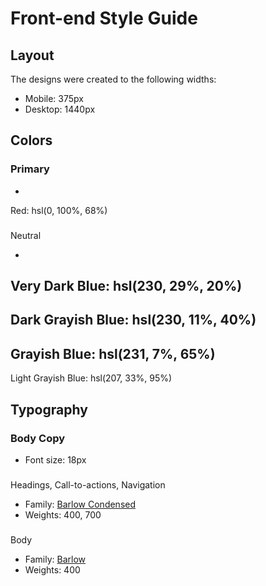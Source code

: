 # Front-end Style Guide

## Layout

The designs were created to the following widths:

- Mobile: 375px
- Desktop: 1440px

## Colors

### Primary

- 
Red: hsl(0, 100%, 68%)

### 
Neutral

- 
Very Dark Blue: hsl(230, 29%, 20%)
- 
Dark Grayish Blue: hsl(230, 11%, 40%)
- 
Grayish Blue: hsl(231, 7%, 65%)
- 
Light Grayish Blue: hsl(207, 33%, 95%)


## Typography

### Body Copy

- Font size: 18px

### 
Headings, Call-to-actions, Navigation

- Family: [Barlow Condensed](https://fonts.google.com/specimen/Barlow+Condensed)
- Weights: 400, 700

###
 Body

- Family: [Barlow](https://fonts.google.com/specimen/Barlow)
- Weights: 400
